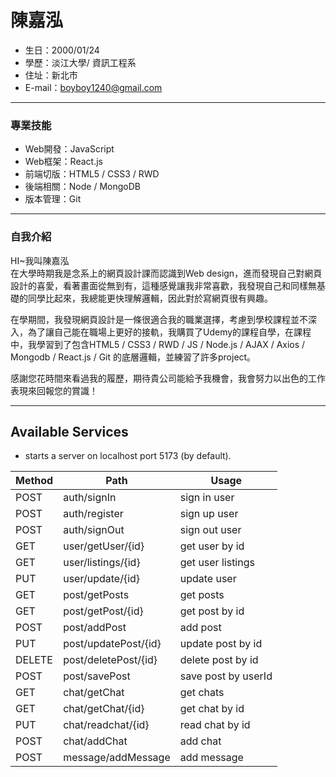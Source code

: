 # 陳嘉泓
- 生日：2000/01/24
- 學歷：淡江大學/ 資訊工程系
- 住址：新北市
- E-mail：boyboy1240@gmail.com
<hr>

### 專業技能
- Web開發：JavaScript
- Web框架：React.js
- 前端切版：HTML5 / CSS3 / RWD 
- 後端相關：Node / MongoDB
- 版本管理：Git

<hr>

### 自我介紹
HI~我叫陳嘉泓<BR>
在大學時期我是念系上的網頁設計課而認識到Web design，進而發現自己對網頁設計的喜愛，看著畫面從無到有，這種感覺讓我非常喜歡，我發現自己和同樣無基礎的同學比起來，我總能更快理解邏輯，因此對於寫網頁很有興趣。<BR>

在學期間，我發現網頁設計是一條很適合我的職業選擇，考慮到學校課程並不深入，為了讓自己能在職場上更好的接軌，我購買了Udemy的課程自學，在課程中，我學習到了包含HTML5 / CSS3 / RWD  / JS / Node.js / AJAX / Axios / Mongodb / React.js / Git 的底層邏輯，並練習了許多project。

感謝您花時間來看過我的履歷，期待貴公司能給予我機會，我會努力以出色的工作表現來回報您的賞識！<BR>
<hr>

Available Services
---
* starts a server on localhost port 5173 (by default). 

|  Method  | Path                      |    Usage                         |
| -------- | ------------------------- | -------------------------------- |
| POST     | auth/signIn               | sign in user                     |
| POST     | auth/register             | sign up user                     |
| POST     | auth/signOut              | sign out user                    |
| GET      | user/getUser/{id}         | get user by id                   |
| GET      | user/listings/{id}        | get user listings                |
| PUT      | user/update/{id}          | update user                      |
| GET      | post/getPosts             | get posts                        |
| GET      | post/getPost/{id}         | get post by id                   |
| POST     | post/addPost              | add post                         |
| PUT      | post/updatePost/{id}      | update post by id                |
| DELETE   | post/deletePost/{id}      | delete post by id                |
| POST     | post/savePost             | save post by userId              |
| GET      | chat/getChat              | get chats                        |
| GET      | chat/getChat/{id}         | get chat by id                   |
| PUT      | chat/readchat/{id}        | read chat by id                  |
| POST     | chat/addChat              | add chat                         |
| POST     | message/addMessage        | add message                      |
